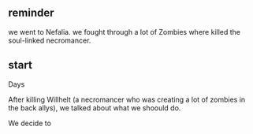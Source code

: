 ## reminder
we went to Nefalia.
we fought through a lot of  Zombies where killed the soul-linked necromancer.


## start

Days


After killing Willhelt (a necromancer who was creating a lot of zombies in the back allys), we talked about what we shoould do.

We decide to 
